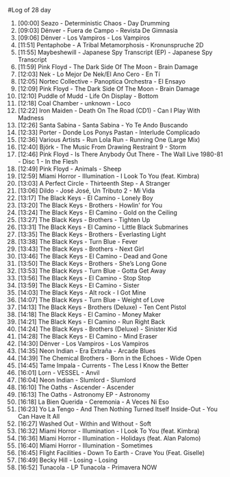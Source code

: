 #Log of 28 day

1. [00:00] Seazo - Deterministic Chaos - Day Drumming
1. [09:03] Dënver - Fuera de Campo - Revista De Gimnasia
1. [09:06] Dënver - Los Vampiros - Los Vampiros
1. [11:51] Pentaphobe - A Tribal Metamorphosis - Kronunspruche 2D
1. [11:55] Maybeshewill - Japanese Spy Transcript (EP) - Japanese Spy Transcript
1. [11:59] Pink Floyd - The Dark Side Of The Moon - Brain Damage
1. [12:03] Nek - Lo Mejor De Nek/El Ano Cero - En Tí
1. [12:05] Nortec Collective - Panoptica Orchestra - El Ensayo
1. [12:09] Pink Floyd - The Dark Side Of The Moon - Brain Damage
1. [12:10] Puddle of Mudd - Life On Display - Bottom
1. [12:18] Coal Chamber - unknown - Loco
1. [12:22] Iron Maiden - Death On The Road (CD1) - Can I Play With Madness
1. [12:26] Santa Sabina - Santa Sabina - Yo Te Ando Buscando
1. [12:33] Porter - Donde Los Ponys Pastan - Interlude Complicado
1. [12:36] Various Artists - Run Lola Run - Running One (Large Mix)
1. [12:40] Björk - The Music From Drawing Restraint 9 - Storm
1. [12:46] Pink Floyd - Is There Anybody Out There - The Wall Live 1980-81 - Disc 1 - In the Flesh
1. [12:49] Pink Floyd - Animals - Sheep
1. [12:59] Miami Horror - Illumination - I Look To You (feat. Kimbra)
1. [13:03] A Perfect Circle - Thirteenth Step - A Stranger
1. [13:06] Dildo - José José, Un Tributo 2 - Mi Vida
1. [13:17] The Black Keys - El Camino - Lonely Boy
1. [13:20] The Black Keys - Brothers - Howlin' for You
1. [13:24] The Black Keys - El Camino - Gold on the Ceiling
1. [13:27] The Black Keys - Brothers - Tighten Up
1. [13:31] The Black Keys - El Camino - Little Black Submarines
1. [13:35] The Black Keys - Brothers - Everlasting Light
1. [13:38] The Black Keys - Turn Blue - Fever
1. [13:43] The Black Keys - Brothers - Next Girl
1. [13:46] The Black Keys - El Camino - Dead and Gone
1. [13:50] The Black Keys - Brothers - She’s Long Gone
1. [13:53] The Black Keys - Turn Blue - Gotta Get Away
1. [13:56] The Black Keys - El Camino - Stop Stop
1. [13:59] The Black Keys - El Camino - Sister
1. [14:03] The Black Keys - Alt rock - I Got Mine
1. [14:07] The Black Keys - Turn Blue - Weight of Love
1. [14:13] The Black Keys - Brothers (Deluxe) - Ten Cent Pistol
1. [14:18] The Black Keys - El Camino - Money Maker
1. [14:21] The Black Keys - El Camino - Run Right Back
1. [14:24] The Black Keys - Brothers (Deluxe) - Sinister Kid
1. [14:28] The Black Keys - El Camino - Mind Eraser
1. [14:30] Dënver - Los Vampiros - Los Vampiros
1. [14:35] Neon Indian - Era Extraña - Arcade Blues
1. [14:39] The Chemical Brothers - Born in the Echoes - Wide Open
1. [14:45] Tame Impala - Currents - The Less I Know the Better
1. [16:01] Lorn - VESSEL - Anvil
1. [16:04] Neon Indian - Slumlord - Slumlord
1. [16:10] The Oaths - Ascender - Ascender
1. [16:13] The Oaths - Astronomy EP - Astronomy
1. [16:18] La Bien Querida - Ceremonia - A Veces Ni Eso
1. [16:23] Yo La Tengo - And Then Nothing Turned Itself Inside-Out - You Can Have It All
1. [16:27] Washed Out - Within and Without - Soft
1. [16:32] Miami Horror - Illumination - I Look To You (feat. Kimbra)
1. [16:36] Miami Horror - Illumination - Holidays (feat. Alan Palomo)
1. [16:40] Miami Horror - Illumination - Sometimes
1. [16:45] Flight Facilities - Down To Earth - Crave You (Feat. Giselle)
1. [16:49] Becky Hill - Losing - Losing
1. [16:52] Tunacola - LP Tunacola - Primavera NOW
